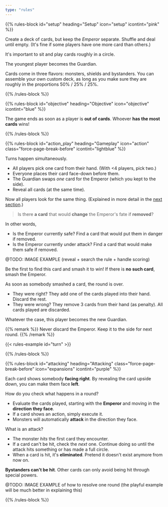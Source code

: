 ```yaml
---
type: "rules"
---
```


{{% rules-block id="setup" heading="Setup" icon="setup" icontint="pink" %}}

Create a deck of cards, but keep the _Emperor_ separate. Shuffle and deal until empty. (It's fine if some players have one more card than others.)

It's important to sit and play cards roughly in a circle.

The youngest player becomes the Guardian.

Cards come in three flavors: monsters, shields and bystanders. You can assemble your own custom deck, as long as you make sure they are roughly in the proportions 50% / 25% / 25%.

{{% /rules-block %}}

{{% rules-block id="objective" heading="Objective" icon="objective" icontint="blue" %}}

The game ends as soon as a player is **out of cards**. Whoever **has the most cards** wins!

{{% /rules-block %}}

{{% rules-block id="action_play" heading="Gameplay" icon="action" class="force-page-break-before" icontint="lightblue" %}}

Turns happen simultaneously.

* All players pick one card from their hand. (With <4 players, pick two.) 
* Everyone places their card face-down before them.
* The Guardian swaps _one_ card for the Emperor (which you kept to the side).
* Reveal all cards (at the same time).

Now all players look for the same thing. (Explained in more detail in the [next section](#attacking).)

> Is there **a card** that would **change** the Emperor's fate if **removed**?

In other words,

* Is the Emperor currently safe? Find a card that would put them in danger if removed.
* Is the Emperor currently under attack? Find a card that would make them safe if removed.

@TODO: IMAGE EXAMPLE (reveal + search the rule + handle scoring)

Be the first to find this card and smash it to win! If there is **no such card**, smash the Emperor.

As soon as somebody smashed a card, the round is over. 

* They were right? They add one of the cards played into their hand. Discard the rest.
* They were wrong? They remove 3 cards from their hand (as penalty). All cards played are discarded.

Whatever the case, this player becomes the new Guardian.

{{% remark %}}
Never discard the Emperor. Keep it to the side for next round.
{{% /remark %}}

{{< rules-example id="turn" >}}

{{% /rules-block %}}

{{% rules-block id="attacking" heading="Attacking" class="force-page-break-before" icon="expansions" icontint="purple" %}}

Each card shows somebody **facing right**. By revealing the card upside down, you can make them face **left**.

How do you check what happens in a round?

* Evaluate the cards played, starting with the **Emperor** and moving in the **direction they face**.
* If a card shows an action, simply execute it.
* Monsters will automatically **attack** in the direction they face. 

What is an attack?

* The monster _hits_ the first card they encounter.
* If a card can't be hit, check the _next_ one. Continue doing so until the attack hits something or has made a full circle.
* When a card is hit, it's **eliminated**. Pretend it doesn't exist anymore from now on.

**Bystanders can't be hit**. Other cards can only avoid being hit through special powers.

@TODO: IMAGE EXAMPLE of how to resolve one round (the playful example will be much better in explaining this)

{{% /rules-block %}}